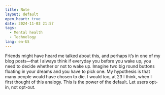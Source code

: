 ```yaml
---
title: Note
layout: default
open_heart: true
date: 2024-11-03 21:57
tags: 
  - Mental health
  - Technology
lang: en-US
---
```


Friends might have heard me talked about this, and perhaps it’s in one of my blog posts—that I always think if everyday you before you wake up, you need to decide whether or not to wake up. Imagine two big round buttons floating in your dreams and you have to pick one. My hypothesis is that many people would have chosen to die. I would too, at 23 I think, when I first thought of this analogy. This is the power of the default. Let users opt-in, not opt-out.
